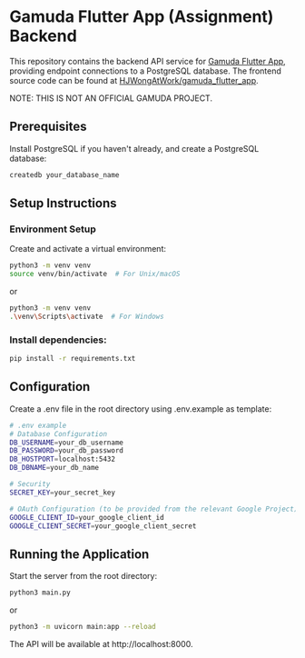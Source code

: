 # Gamuda Flutter App (Assignment) Backend

This repository contains the backend API service for [Gamuda Flutter App](https://gamuda-flutter-homework-01.web.app/), providing endpoint connections to a PostgreSQL database. The frontend source code can be found at [HJWongAtWork/gamuda_flutter_app](https://github.com/HJWongAtWork/gamuda_flutter_app).

NOTE: THIS IS NOT AN OFFICIAL GAMUDA PROJECT.

## Prerequisites

Install PostgreSQL if you haven't already, and create a PostgreSQL database:

```bash
createdb your_database_name
```

## Setup Instructions

### Environment Setup

Create and activate a virtual environment:

```bash
python3 -m venv venv
source venv/bin/activate  # For Unix/macOS
```
or
```bash
python3 -m venv venv
.\venv\Scripts\activate  # For Windows
```

### Install dependencies:

```bash
pip install -r requirements.txt
```

## Configuration

Create a .env file in the root directory using .env.example as template:

```bash
# .env example
# Database Configuration
DB_USERNAME=your_db_username
DB_PASSWORD=your_db_password
DB_HOSTPORT=localhost:5432
DB_DBNAME=your_db_name

# Security
SECRET_KEY=your_secret_key

# OAuth Configuration (to be provided from the relevant Google Project)
GOOGLE_CLIENT_ID=your_google_client_id
GOOGLE_CLIENT_SECRET=your_google_client_secret
```

## Running the Application

Start the server from the root directory:

```bash
python3 main.py
```
or
```bash
python3 -m uvicorn main:app --reload
```

The API will be available at http://localhost:8000.
